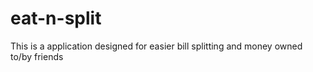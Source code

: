 # eat-n-split
This is a application designed for easier bill splitting and money owned to/by friends
